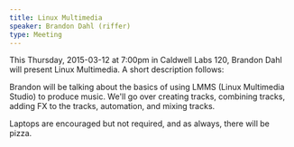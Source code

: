```yaml
---
title: Linux Multimedia
speaker: Brandon Dahl (riffer)
type: Meeting
---
```

This Thursday, 2015-03-12 at 7:00pm in Caldwell Labs 120, Brandon Dahl will present Linux Multimedia. A short description follows:

Brandon will be talking about the basics of using LMMS (Linux Multimedia Studio) to produce music. We'll go over creating tracks, combining tracks, adding FX to the tracks, automation, and mixing tracks.

Laptops are encouraged but not required, and as always, there will be pizza.
